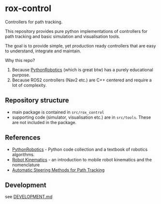 # rox-control

Controllers for path tracking.

This repository provides pure python implementations of controllers for path tracking and basic simulation and visualisation tools.

The goal is to provide simple, yet production ready controllers that are easy to understand, integrate and maintain.

Why this repo?

1. Because [PythonRobotics](https://github.com/AtsushiSakai/PythonRobotics) (which is great btw) has a purely educational purpose.
2. Because ROS2 controllers (Nav2 etc.) are C++ centered and require a lot of complexity.

## Repository structure

* main package is contained in `src/rox_control`
* supporting code (simulator, visualisation etc.) are in `src/tools`. These are not included in the package.


## References

* [PythonRobotics](https://github.com/AtsushiSakai/PythonRobotics) - Python code collection and a textbook of robotics algorithms.
* [Robot Kinematics](https://control.ros.org/rolling/doc/ros2_controllers/doc/mobile_robot_kinematics.html) - an introduction to mobile robot kinematics and the nomenclature
* [Automatic Steering Methods for Path Tracking](docs/Automatic_Steering_Methods_for_Autonomous_Automobile_Path_Tracking.pdf)


## Development

see [DEVELOPMENT.md](DEVELOPMENT.md)
